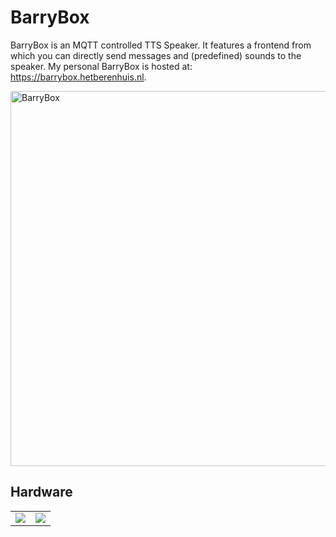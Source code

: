 # BarryBox
BarryBox is an MQTT controlled TTS Speaker. It features a frontend from which you can directly send messages and (predefined) sounds to the speaker. My personal BarryBox is hosted at: https://barrybox.hetberenhuis.nl.

<img src="https://i.imgur.com/nki11Zw.jpg" alt="BarryBox" width="600"/>




## Hardware

<table>
  <tr>
    <td valign="top"><img src="https://i.imgur.com/YZvjGPT.jpg"/></td>
    <td valign="top"><img src="https://i.imgur.com/uDoUA4R.jpg"/></td>
  </tr>
</table>
